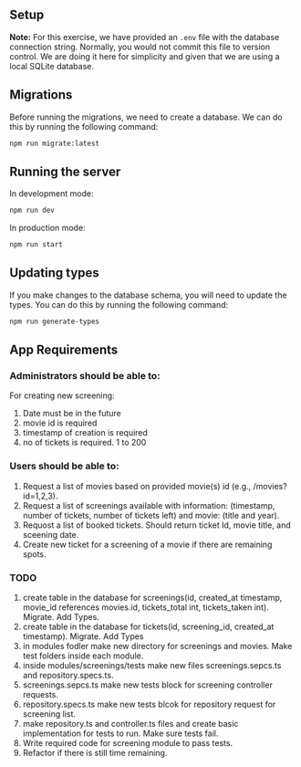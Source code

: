 ## Setup

**Note:** For this exercise, we have provided an `.env` file with the database connection string. Normally, you would not commit this file to version control. We are doing it here for simplicity and given that we are using a local SQLite database.

## Migrations

Before running the migrations, we need to create a database. We can do this by running the following command:

```bash
npm run migrate:latest
```

## Running the server

In development mode:

```bash
npm run dev
```

In production mode:

```bash
npm run start
```

## Updating types

If you make changes to the database schema, you will need to update the types. You can do this by running the following command:

```bash
npm run generate-types
```

## App Requirements

### Administrators should be able to:

For creating new screening:

1. Date must be in the future
2. movie id is required
3. timestamp of creation is required
4. no of tickets is required. 1 to 200

### Users should be able to:

1. Request a list of movies based on provided movie(s) id (e.g., /movies?id=1,2,3).
2. Request a list of screenings available with information: (timestamp, number of tickets, number of tickets left) and movie: (title and year).
3. Requost a list of booked tickets. Should return ticket Id, movie title, and sceening date.
4. Create new ticket for a screening of a movie if there are remaining spots.

### TODO

1. create table in the database for screenings(id, created_at timestamp, movie_id references movies.id, tickets_total int, tickets_taken int). Migrate. Add Types.
2. create table in the database for tickets(id, screening_id, created_at timestamp). Migrate. Add Types
3. in modules fodler make new directory for screenings and movies. Make test folders inside each module.
4. inside modules/screenings/tests make new files screenings.sepcs.ts and repository.specs.ts.
5. screenings.sepcs.ts make new tests block for screening controller requests.
6. repository.specs.ts make new tests blcok for repository request for screening list.
7. make repository.ts and controller.ts files and create basic implementation for tests to run. Make sure tests fail.
8. Write required code for screening module to pass tests.
9. Refactor if there is still time remaining.
